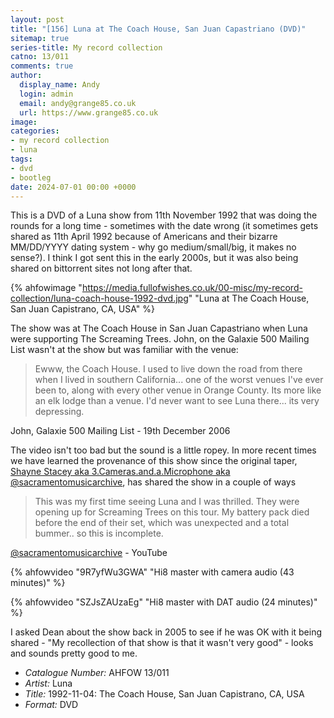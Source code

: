 ```yaml
---
layout: post
title: "[156] Luna at The Coach House, San Juan Capastriano (DVD)"
sitemap: true
series-title: My record collection
catno: 13/011
comments: true
author:
  display_name: Andy
  login: admin
  email: andy@grange85.co.uk
  url: https://www.grange85.co.uk
image:
categories:
- my record collection
- luna
tags:
- dvd
- bootleg
date: 2024-07-01 00:00 +0000
---
```

This is a DVD of a Luna show from 11th November 1992 that was doing the rounds for a long time - sometimes with the date wrong (it sometimes gets shared as 11th April 1992 because of Americans and their bizarre MM/DD/YYYY dating system - why go medium/small/big, it makes no sense?). I think I got sent this in the early 2000s, but it was also being shared on bittorrent sites not long after that.

{% ahfowimage "https://media.fullofwishes.co.uk/00-misc/my-record-collection/luna-coach-house-1992-dvd.jpg" "Luna at The Coach House, San Juan Capistrano, CA, USA" %}

The show was at The Coach House in San Juan Capastriano when Luna were supporting The Screaming Trees. John, on the Galaxie 500 Mailing List wasn't at the show but was familiar with the venue:

<blockquote>
Ewww, the Coach House. I used to live down the road from there when I lived
in southern California... one of the worst venues I've ever been to, along
with every other venue in Orange County. Its more like an elk lodge than a venue.
I'd never want to see Luna there... its very depressing.
</blockquote>
<p class="caption">John, Galaxie 500 Mailing List - 19th December 2006</p>

The video isn't too bad but the sound is a little ropey. In more recent times we have learned the provenance of this show since the original taper, [Shayne Stacey aka 3.Cameras.and.a.Microphone aka @sacramentomusicarchive](https://www.youtube.com/@sacramentomusicarchive), has shared the show in a couple of ways

<blockquote>
This was my first time seeing Luna and I was thrilled. They were opening up for Screaming Trees on this tour. My battery pack died before the end of their set, which was unexpected and a total bummer.. so this is incomplete.
</blockquote>
<p class="caption"><a href="@sacramentomusicarchive">@sacramentomusicarchive</a> - YouTube</p>

{% ahfowvideo "9R7yfWu3GWA" "Hi8 master with camera audio (43 minutes)" %}

{% ahfowvideo "SZJsZAUzaEg" "Hi8 master with DAT audio (24 minutes)" %}

I asked Dean about the show back in 2005 to see if he was OK with it being shared - "My recollection of that show is that it wasn't very good" - looks and sounds pretty good to me.

 - *Catalogue Number:* AHFOW 13/011
 - *Artist:* Luna
 - *Title:* 1992-11-04: The Coach House, San Juan Capistrano, CA, USA
 - *Format:* DVD

